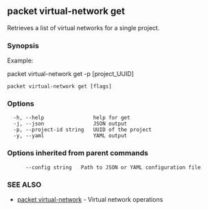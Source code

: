## packet virtual-network get

Retrieves a list of virtual networks for a single project.

### Synopsis

Example:

packet virtual-network get -p [project_UUID]

	

```
packet virtual-network get [flags]
```

### Options

```
  -h, --help                help for get
  -j, --json                JSON output
  -p, --project-id string   UUID of the project
  -y, --yaml                YAML output
```

### Options inherited from parent commands

```
      --config string   Path to JSON or YAML configuration file
```

### SEE ALSO

* [packet virtual-network](packet_virtual-network.md)	 - Virtual network operations

